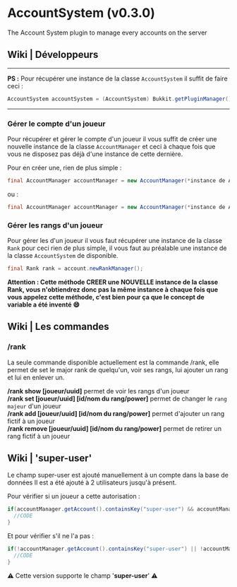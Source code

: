 # AccountSystem (v0.3.0)
The Account System plugin to manage every accounts on the server

## Wiki | Développeurs

---

**PS :** Pour récupérer une instance de la classe `AccountSystem` il suffit de faire ceci :

```java
AccountSystem accountSystem = (AccountSystem) Bukkit.getPluginManager().getPlugin("AccountSystem");
```

---

### Gérer le compte d'un joueur 
Pour récupérer et gérer le compte d'un joueur il vous suffit de créer une nouvelle instance de la classe `AccountManager` et ceci à chaque fois que vous ne disposez pas déjà d'une instance de cette dernière.

Pour en créer une, rien de plus simple :

```java
final AccountManager accountManager = new AccountManager(*instance de AccountSystem*, *Un objet Player*);
```
ou :

```java
final AccountManager accountManager = new AccountManager(*instance de AccountSystem*, *le nom du joueur (String)*, *l'uuid du joueur (String)*);
```

### Gérer les rangs d'un joueur

Pour gérer les d'un joueur il vous faut récupérer une instance de la classe `Rank` pour ceci rien de plus simple, il vous faut au préalable une instance de la classe `AccountSystem` de disponible.

```java
final Rank rank = account.newRankManager();
```

**Attention : Cette méthode CREER une NOUVELLE instance de la classe Rank, vous n'obtiendrez donc pas la même instance à chaque fois que vous appelez cette méthode, c'est bien pour ça que le concept de variable a été inventé :smile:**

## Wiki | Les commandes

### /rank
La seule commande disponible actuellement est la commande /rank, elle permet de set le major rank de quelqu'un, voir ses rangs, lui ajouter un rang et lui en enlever un.

**/rank show [joueur/uuid]** permet de voir les rangs d'un joueur\
**/rank set [joueur/uuid] [id/nom du rang/power]** permet de changer le `rang majeur` d'un joueur\
**/rank add [joueur/uuid] [id/nom du rang/power]** permet d'ajouter un rang fictif à un joueur\
**/rank remove [joueur/uuid] [id/nom du rang/power]** permet de retirer un rang fictif à un joueur

## Wiki | 'super-user'

Le champ super-user est ajouté manuellement à un compte dans la base de données
Il est a été ajouté à 2 utilisateurs jusqu'à présent.

Pour vérifier si un joueur a cette autorisation :

```java
if(accountManager.getAccount().containsKey("super-user") && accountManager.getAccount().getBoolean("super-user")){
  //CODE
}
```

Et pour vérifier s'il ne l'a pas :

```java
if(!accountManager.getAccount().containsKey("super-user") || !accountManager.getAccount().getBoolean("super-user")){
  //CODE
}
```

:warning: Cette version supporte le champ '**super-user**' :warning: 
